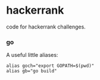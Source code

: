 # hackerrank

code for hackerrank challenges.

### go

A useful little aliases:

```
alias goch="export GOPATH=$(pwd)"
alias gb="go build"
```

